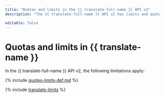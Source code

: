 ```yaml
---
title: "Quotas and limits in the {{ translate-full-name }} API v2"
description: "The {{ translate-full-name }} API v2 has limits and quotas on calls of a single API method, characters sent for translation, and characters sent for language detection. For more information about the service restrictions, read this article."

editable: false
---
```


# Quotas and limits in {{ translate-name }}

In the {{ translate-full-name }} API v2, the following limitations apply:

{% include [quotes-limits-def.md](../../_includes/quotes-limits-def-without-ui.md) %}

{% include [translate-limits](../../_includes/translate-limits.md) %}
